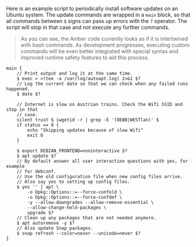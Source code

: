 Here is an example script to periodically install software updates on an Ubuntu system. The update commands are wrapped in a `main` block, so that all commands between `$` signs can pass up errors with the `?` operator. The script will stop in that case and not execute any further commands.

> As you can see, the Amber code currently looks as if it is intertwined with bash commands. As development progresses, executing custom commands will be even better integrated with special syntax and improved runtime safety features to aid this process.

```ab
main {
    // Print output and log it at the same time.
    $ exec > >(tee -a /var/log/autoapt.log) 2>&1 $?
    // Log the current date so that we can check when any failed runs happened.
    $ date $?

    // Internet is slow on Austrian trains. Check the Wifi SSID and stop in that
    // case.
    silent trust $ iwgetid -r | grep -E '(OEBB|WESTlan)' $
    if status == 0 {
        echo "Skipping updates because of slow Wifi"
        exit 0
    }

    $ export DEBIAN_FRONTEND=noninteractive $?
    $ apt update $?
    // By default answer all user interaction questions with yes, for example
    // for debconf.
    // Use the old configuration file when new config files arrive.
    // Also say yes to setting up config files.
    $ yes '' | apt \
        -o Dpkg::Options::=--force-confold \
        -o Dpkg::Options::=--force-confdef \
        -y --allow-downgrades --allow-remove-essential \
        --allow-change-held-packages \
        upgrade $?
    // Clean up any packages that are not needed anymore.
    $ apt autoremove -y $?
    // Also update Snap packages.
    $ snap refresh --color=never --unicode=never $?
}
```
